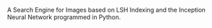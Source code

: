 A Search Engine for Images based on LSH Indexing and the Inception Neural Network programmed in Python.
